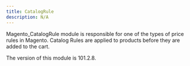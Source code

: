 ```yaml
---
title: CatalogRule
description: N/A
---
```


Magento_CatalogRule module is responsible for one of the types of price rules in Magento. Catalog Rules are applied to products before they are added to the cart.

<InlineAlert slots="text" />
The version of this module is 101.2.8.
